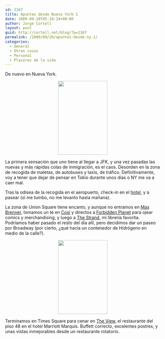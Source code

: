 ```yaml
---
id: 2167
title: Apuntes desde Nueva York 1
date: 2009-09-20T05:18:24+00:00
author: Jorge Cortell
layout: post
guid: http://cortell.net/blog/?p=2167
permalink: /2009/09/20/apuntes-desde-ny-1/
categories:
  - General
  - Otras cosas
  - Personal
  - Placeres de la vida
---
```

De nuevo en Nueva York.

<p style="text-align: center">
  <img class="aligncenter" title="NY" src="http://farm4.static.flickr.com/3496/3957387405_d05de9b3c0_m.jpg" alt="" width="160" height="240" />
</p>

La primera sensación que uno tiene al llegar a JFK, y una vez pasadas las nuevas y más rápidas colas de inmigración, es el caos. Desorden en la zona de recogida de maletas, de autobuses y taxis, de tráfico. Definitivamente, voy a tener que dejar de pensar en Tokio durante unos días o NY me va a caer mal.

Tras la odisea de la recogida en el aeropuerto, check-in en el <a title="http://www.newyorkhelmsley.com/" href="http://www.newyorkhelmsley.com/" target="_blank">hotel</a>, y a pasear (si me tumbo, no me levanto hasta mañana).

La zona de Union Square tiene encanto, y aunque no entramos en <a title="http://www.maxbrenner.com/" href="http://www.maxbrenner.com/" target="_blank">Max Brenner</a>, tomamos un té en <a title="http://www.getcosi.com/" href="http://www.getcosi.com/" target="_blank">Cosí</a> y directos a <a title="http://www.fpnyc.com/" href="http://www.fpnyc.com/" target="_blank">Forbidden Planet</a> para ojear comics y merchandising, y luego a <a title="http://www.strandbooks.com/" href="http://www.strandbooks.com/" target="_blank">The Strand</a>, mi librería favorita. Podríamos haber pasado el resto del día allí, pero decidimos dar un paseo por Broadway (por cierto, ¿qué hacía un contenedor de Hidrógeno en medio de la calle?).

<p style="text-align: center">
  <img class="aligncenter" title="contenedor de H en NY" src="http://farm4.static.flickr.com/3523/3958164178_63a9393755_m.jpg" alt="" width="160" height="240" />
</p>

<p style="text-align: center">
  <p>
    Terminamos en Times Square para cenar en <a title="http://www.theviewnyc.com/" href="http://www.theviewnyc.com/" target="_blank">The View</a>, el restaurante del piso 48 en el hotel Marriott Marquis. Buffett correcto, excelentes postres, y unas vistas inmejorables desde un restaurante rotatorio.
  </p>